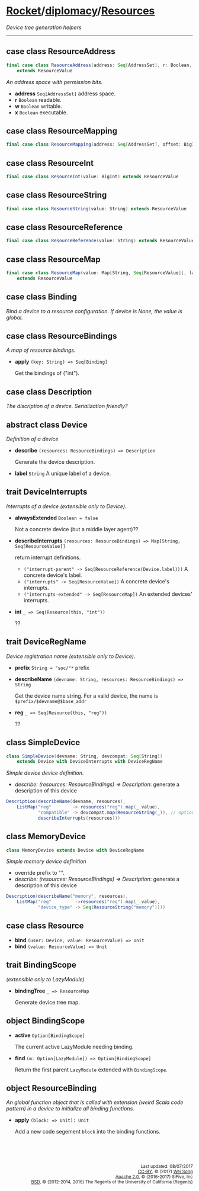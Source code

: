 [Rocket](../Readme.md)/[diplomacy](../diplomacy.md)/[Resources](https://github.com/freechipsproject/rocket-chip/blob/master/src/main/scala/diplomacy/Resources.scala)
=====================

*Device tree generation helpers*

**********************

case class ResourceAddress
-----------------
```scala
final case class ResourceAddress(address: Seq[AddressSet], r: Boolean, w: Boolean, x: Boolean)
    extends ResourceValue
```

*An address space with permission bits.*

+ **address** `Seq[AddressSet]` address space.
+ **r** `Boolean` readable.
+ **w** `Boolean` writable.
+ **x** `Boolean` executable.

case class ResourceMapping
-----------------------
```scala
final case class ResourceMapping(address: Seq[AddressSet], offset: BigInt) extends ResourceValue
```


case class ResourceInt
-----------------------
```scala
final case class ResourceInt(value: BigInt) extends ResourceValue
```

case class ResourceString
-----------------------
```scala
final case class ResourceString(value: String) extends ResourceValue
```

case class ResourceReference
-----------------------
```scala
final case class ResourceReference(value: String) extends ResourceValue
```

case class ResourceMap
-----------------------
```scala
final case class ResourceMap(value: Map[String, Seq[ResourceValue]], labels: Seq[String] = Nil)
    extends ResourceValue
```

case class Binding
----------------------
*Bind a device to a resource configuration. If device is None, the value is global.*


case class ResourceBindings
----------------------
*A map of resource bindings.*

+ **apply** `(key: String) => Seq[Binding]`

    Get the bindings of ("int").

case class Description
----------------------
*The discription of a device. Serialization friendly?*

abstract class Device
-----------------------
*Definition of a device*

+ **describe** `(resources: ResourceBindings) => Description`

    Generate the device description.

+ **label** `String` A unique label of a device.

trait DeviceInterrupts
-----------------------
*Interrupts of a device (extensible only to Device).*

+ **alwaysExtended** `Boolean = false`

    Not a concrete device (but a middle layer agent)??

+ **describeInterrupts** `(resources: ResourceBindings) => Map[String, Seq[ResourceValue]]`

    return interrupt definitions.

  + `("interrupt-parent" -> Seq(ResourceReference(Device.label)))` A concrete device's label.
  + `("interrupts" -> Seq[ResourceValue])` A concrete device's interrupts.
  + `("interrupts-extended" -> Seq[ResourceMap])` An extended devices' interrupts.

+ **int** `_ => Seq(Resource(this, "int"))`

    ??

trait DeviceRegName
-------------------------
*Device registration name (extensible only to Device).*

+ **prefix** `String = "soc/"*` prefix
+ **describeName** `(devname: String, resources: ResourceBindings) => String`

    Get the device name string. For a valid device, the name is `$prefix/$devname@$base_addr`

+ **reg** `_ => Seq(Resource(this, "reg"))`

    ??

class SimpleDevice
-------------------
```scala
class SimpleDevice(devname: String, devcompat: Seq[String])
    extends Device with DeviceInterrupts with DeviceRegName
```

*Simple device device definition.*

+ *describe: (resources: ResourceBindings) => Description*: generate a description of this device
```scala
Description(describeName(devname, resources),
    ListMap("reg"        -> resources("reg").map(_.value),
            "compatible" -> devcompat.map(ResourceString(_)), // optional
            describeInterrupts(resources)))
```

class MemoryDevice
-----------------------
```scala
class MemoryDevice extends Device with DeviceRegName
```

*Simple memory device definition*

+ override prefix to "".
+ *describe: (resources: ResourceBindings) =>  Description*: generate a description of this device
```scala
Description(describeName("memory", resources),
    ListMap("reg"         ->resources("reg").map(_.value),
            "device_type" -> Seq(ResourceString("memory"))))
```


case class Resource
----------

+ **bind** `(user: Device, value: ResourceValue) => Unit`
+ **bind** `(value: ResourceValue) => Unit`

trait BindingScope
-----------
*(extensible only to LazyModule)*

+ **bindingTree** `_ => ResourceMap`

    Generate device tree map.

object BindingScope
------------
+ **active** `Option[BindingScope]`

    The current active LazyModule needing binding.

+ **find** `(m: Option[LazyModule]) => Option[BindingScope]`

    Return the first parent `LazyModule` extended with `BindingScope`.

object ResourceBinding
-------------
*An global function object that is called with extension (weird Scala code pattern) in a device to initialize all binding functions.*

+ **apply** `(block: => Unit): Unit`

    Add a new code segement `block` into the binding functions.


<br><br><br><p align="right">
<sub>
Last updated: 08/07/2017<br>
[CC-BY](https://creativecommons.org/licenses/by/3.0/), &copy; (2017) [Wei Song](mailto:wsong83@gmail.com)<br>
[Apache 2.0](https://github.com/freechipsproject/rocket-chip/blob/master/LICENSE.SiFive), &copy; (2016-2017) SiFive, Inc<br>
[BSD](https://github.com/freechipsproject/rocket-chip/blob/master/LICENSE.Berkeley), &copy; (2012-2014, 2016) The Regents of the University of California (Regents)
</sub>
</p>
